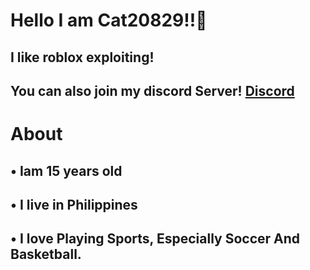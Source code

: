 # Hello I am Cat20829!!👋
## I like roblox exploiting!
## You can also join my discord Server! [Discord](https://discord.com/invite/DCsHQCza)
# About
## • Iam 15 years old
## • I live in Philippines
## • I love Playing Sports, Especially Soccer And Basketball.
